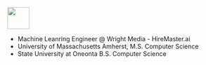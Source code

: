 <img src = 'https://github.com/MarikIshtar007/MarikIshtar007/blob/master/images/python2.png' width='50'/> 

* Machine Leanring Engineer @ Wright Media - HireMaster.ai
* University of Massachusetts Amherst, M.S. Computer Science
* State University at Oneonta B.S. Computer Science
